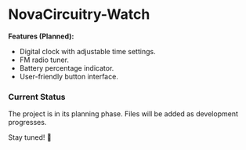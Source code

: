 # NovaCircuitry-Watch

**Features (Planned):**  
- Digital clock with adjustable time settings.  
- FM radio tuner.  
- Battery percentage indicator.  
- User-friendly button interface.  

### Current Status  
The project is in its planning phase. Files will be added as development progresses.  

Stay tuned! 🚀  
